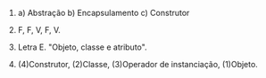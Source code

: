 1.  
    a) Abstração
    b) Encapsulamento
    c) Construtor

2.  F, F, V, F, V.

3.  Letra E. "Objeto, classe e atributo".

4.  (4)Construtor, (2)Classe, (3)Operador de instanciação, (1)Objeto.
